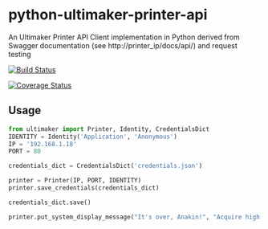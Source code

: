 # python-ultimaker-printer-api

An Ultimaker Printer API Client implementation in Python derived from Swagger documentation (see http://printer_ip/docs/api/) and request testing

[![Build Status](https://travis-ci.org/vanderbilt-design-studio/python-ultimaker-api.svg?branch=master)](https://travis-ci.org/vanderbilt-design-studio/python-ultimaker-printer-api)

[![Coverage Status](https://coveralls.io/repos/github/vanderbilt-design-studio/python-ultimaker-api/badge.svg?branch=master)](https://coveralls.io/github/vanderbilt-design-studio/python-ultimaker-printer-api?branch=master)

## Usage
```python
from ultimaker import Printer, Identity, CredentialsDict
IDENTITY = Identity('Application', 'Anonymous')
IP = '192.168.1.18'
PORT = 80

credentials_dict = CredentialsDict('credentials.json')

printer = Printer(IP, PORT, IDENTITY)
printer.save_credentials(credentials_dict)

credentials_dict.save()

printer.put_system_display_message("It's over, Anakin!", "Acquire high ground")

```
